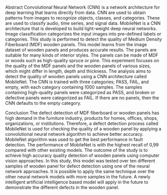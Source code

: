 Abstract
Convolutional Neural Network (CNN) is a network architecture for deep learning that learns directly from data. CNN are used to obtain patterns from images to recognize objects, classes, and categories. These are used to classify audio, time series, and signal data. MobileNet is a CNN architecture that is developed to build light-weight deep neural networks. Image classification categorizes the input images into pre-defined labels or categories. This study is performed to detect the quality of Medium Density Fiberboard (MDF) wooden panels. This model learns from the image dataset of wooden panels and produces accurate results. The panels are suitable for many kinds of interior styles. The panels can be made of MDF or woods such as high-quality spruce or pine. This experiment focuses on the quality of the MDF panels and the wooden panels of various sizes, which might differ in length, depth and thickness. The analysis aims to detect the quality of wooden panels using a CNN architecture called MobileNet. The CNN is trained with three categories; PASS, FAIL, and empty, with each category containing 1000 samples. The samples containing high-quality panels were categorized as PASS, and broken or defective panels were categorized as FAIL. If there are no panels, then the CNN defaults to the empty category.

Conclusion
The defect detection of MDF fiberboard or wooden panels has high demand in the furniture industry, products for homes, offices, shops, organizations, or institutions. Therefore, a defect detection process called MobileNet is used for checking the quality of a wooden panel by applying a convolutional neural network algorithm to achieve better accuracy. MobileNet algorithm was used to get the best performance in fault detection. The performance of MobileNet is with the highest recall of 0,99 compared with other existing models. The outcome of the study is to achieve high accuracy quality detection of wooden panels using computer vision approaches. In this study, this model was tested over ten different samples of wooden panel for defect detection using one of the neural network approaches. It is possible to apply the same technique over the other neural network models with more samples in the future. A newly intelligent artificial intelligence based model will apply in the future to demonstrate the different defects in the wooden panel.
